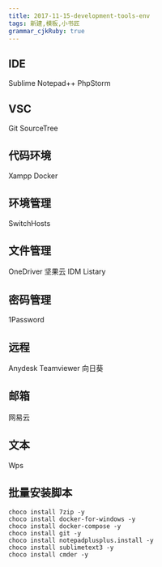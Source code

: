 ```yaml
---
title: 2017-11-15-development-tools-env
tags: 新建,模板,小书匠
grammar_cjkRuby: true
---
```



## IDE
Sublime
Notepad++
PhpStorm

## VSC
Git
SourceTree

## 代码环境
Xampp
Docker

## 环境管理
SwitchHosts

## 文件管理
OneDriver
坚果云
IDM
Listary

## 密码管理
1Password

## 远程
Anydesk
Teamviewer
向日葵

## 邮箱
网易云

## 文本
Wps

## 批量安装脚本

``` shell
choco install 7zip -y
choco install docker-for-windows -y
choco install docker-compose -y
choco install git -y
choco install notepadplusplus.install -y
choco install sublimetext3 -y
choco install cmder -y
```
